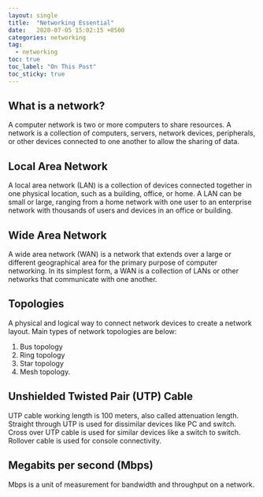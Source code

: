 ```yaml
---
layout: single
title:  "Networking Essential"
date:   2020-07-05 15:02:15 +0500
categories: networking
tag: 
  - networking
toc: true
toc_label: "On This Post"
toc_sticky: true
---
```


## What is a network?
A computer network is two or more computers to share resources. A network is a collection of computers, servers, network devices, peripherals, or other devices connected to one another to allow the sharing of data.

## Local Area Network

A local area network (LAN) is a collection of devices connected together in one physical location, such as a building, office, or home. A LAN can be small or large, ranging from a home network with one user to an enterprise network with thousands of users and devices in an office or building.

## Wide Area Network

A wide area network (WAN) is a network that extends over a large or different geographical area for the primary purpose of computer networking. In its simplest form, a WAN is a collection of LANs or other networks that communicate with one another.

## Topologies

A physical and logical way to connect network devices to create a network layout. Main types of network topologies are below:

  1. Bus topology
  2. Ring topology
  3. Star topology
  4. Mesh topology.

## Unshielded Twisted Pair (UTP) Cable

UTP cable working length is 100 meters, also called attenuation length. Straight through UTP is used for dissimilar devices like PC and switch. Cross over UTP cable is used for similar devices like a switch to switch. Rollover cable is used for console connectivity.

## Megabits per second (Mbps)

Mbps is a unit of measurement for bandwidth and throughput on a network.
